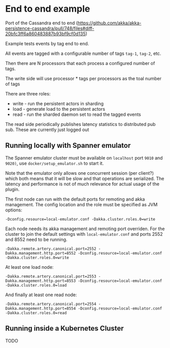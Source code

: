 # End to end example

Port of the Cassandra end to end (https://github.com/akka/akka-persistence-cassandra/pull/748/files#diff-20bfc3ff6a860483887b93bf9cf0d135)

Example tests events by tag end to end.

All events are tagged with a configurable number of tags `tag-1`, `tag-2`, etc.

Then there are N processors that each process a configured number of tags.

The write side will use processor * tags per processors as the toal number of tags

There are three roles:

 * write - run the persistent actors in sharding
 * load - generate load to the persistent actors
 * read - run the sharded daemon set to read the tagged events

The read side periodically publishes latency statistics to distributed pub sub. These are currently just logged out

## Running locally with Spanner emulator

The Spanner emulator cluster must be available on `localhost` port `9010` and `9020)`, use `docker/setup_emulator.sh` to start it.

Note that the emulator only allows one concurrent session (per client?) which both means that it will be slow and that operations are serialized. The latency and performance is not of much relevance for actual usage of the plugin.

The first node can run with the default ports for remoting and akka management. The config location
 and the role must be specified as JVM options:
 
`-Dconfig.resource=local-emulator.conf -Dakka.cluster.roles.0=write`
 
Each node needs its akka management and remoting port overriden. For the cluster to join the default settings with `local-emulator.conf`
 and ports 2552 and 8552 need to be running.
 
`-Dakka.remote.artery.canonical.port=2552 -Dakka.management.http.port=8552 -Dconfig.resource=local-emulator.conf -Dakka.cluster.roles.0=write`

At least one load node:

`-Dakka.remote.artery.canonical.port=2553 -Dakka.management.http.port=8553 -Dconfig.resource=local-emulator.conf -Dakka.cluster.roles.0=load`

And finally at least one read node:

  `-Dakka.remote.artery.canonical.port=2554 -Dakka.management.http.port=8554 -Dconfig.resource=local-emulator.conf -Dakka.cluster.roles.0=read`

 ## Running inside a Kubernetes Cluster
 
 TODO